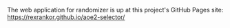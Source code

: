 The web application for randomizer is up at this project's GitHub Pages site:
https://rexrankor.github.io/aoe2-selector/
